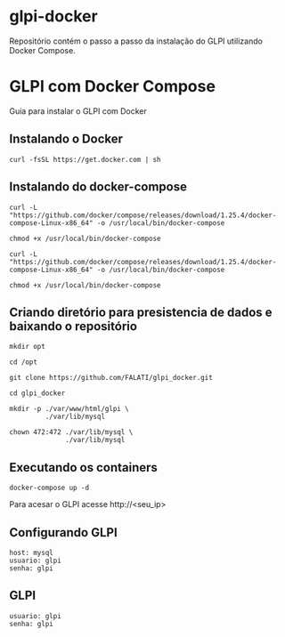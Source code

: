 # glpi-docker
Repositório contém o passo a passo da instalação do GLPI utilizando Docker Compose.

# GLPI com Docker Compose
Guia para instalar o GLPI com Docker

## Instalando o Docker

~~~
curl -fsSL https://get.docker.com | sh 
~~~


## Instalando do docker-compose

~~~
curl -L "https://github.com/docker/compose/releases/download/1.25.4/docker-compose-Linux-x86_64" -o /usr/local/bin/docker-compose

chmod +x /usr/local/bin/docker-compose

curl -L "https://github.com/docker/compose/releases/download/1.25.4/docker-compose-Linux-x86_64" -o /usr/local/bin/docker-compose

chmod +x /usr/local/bin/docker-compose
~~~

## Criando diretório para presistencia de dados e baixando o repositório

~~~
mkdir opt

cd /opt 

git clone https://github.com/FALATI/glpi_docker.git

cd glpi_docker 

mkdir -p ./var/www/html/glpi \
         ./var/lib/mysql

chown 472:472 ./var/lib/mysql \
              ./var/lib/mysql 
~~~

## Executando os containers
~~~
docker-compose up -d
~~~~

Para acesar o GLPI acesse http://<seu_ip>

## Configurando GLPI
~~~
host: mysql
usuario: glpi
senha: glpi
~~~

## GLPI

~~~
usuario: glpi
senha: glpi
~~~
